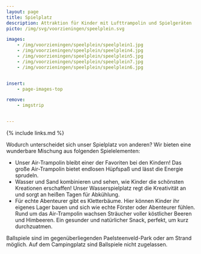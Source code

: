 ```yaml
---
layout: page
title: Spielplatz
description: Attraktion für Kinder mit Lufttrampolin und Spielgeräten
picto: /img/svg/voorzieningen/speelplein.svg

images:
    - /img/voorzieningen/speelplein/speelplein1.jpg
    - /img/voorzieningen/speelplein/speelplein4.jpg
    - /img/voorzieningen/speelplein/speelplein5.jpg
    - /img/voorzieningen/speelplein/speelplein7.jpg
    - /img/voorzieningen/speelplein/speelplein6.jpg


insert:
    - page-images-top

remove:
    - imgstrip


---
```

{% include links.md %}

Wodurch unterscheidet sich unser Spielplatz von anderen? Wir bieten eine wunderbare Mischung aus folgenden Spielelementen:

- Unser Air-Trampolin bleibt einer der Favoriten bei den Kindern! Das große Air-Trampolin bietet endlosen Hüpfspaß und lässt die Energie sprudeln.
- Wasser und Sand kombinieren und sehen, wie Kinder die schönsten Kreationen erschaffen! Unser Wasserspielplatz regt die Kreativität an und sorgt an heißen Tagen für Abkühlung.
- Für echte Abenteurer gibt es Kletterbäume. Hier können Kinder ihr eigenes Lager bauen und sich wie echte Förster oder Abenteurer fühlen.
Rund um das Air-Trampolin wachsen Sträucher voller köstlicher Beeren und Himbeeren. Ein gesunder und natürlicher Snack, perfekt, um kurz durchzuatmen.

Ballspiele sind im gegenüberliegenden Paelsteenveld-Park oder am Strand möglich. Auf dem Campingplatz sind Ballspiele nicht zugelassen.
